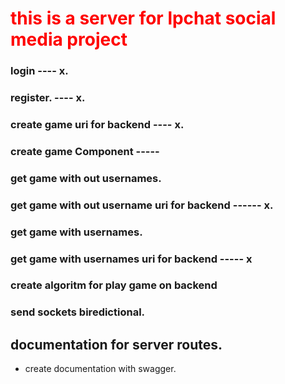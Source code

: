 <h1 style="color: red">this is a server for lpchat social media project</h1>

### login ---- x.

### register. ---- x.

### create game uri for backend ---- x.

### create game Component -----

### get game with out usernames.

### get game with out username uri for backend ------ x.

### get game with usernames.

### get game with usernames uri for backend ----- x

### create algoritm for play game on backend

### send sockets biredictional.

## documentation for server routes.

<ul>
    <li>create documentation with swagger.</li>
</ul>
